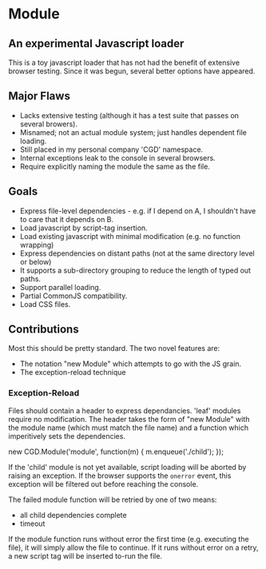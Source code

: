 # Module

## An experimental Javascript loader

This is a toy javascript loader that has not had the benefit of extensive browser testing.  Since it was begun, several better options have appeared.

## Major Flaws

- Lacks extensive testing (although it has a test suite that passes on several browers).
- Misnamed; not an actual module system; just handles dependent file loading.
- Still placed in my personal company 'CGD' namespace.
- Internal exceptions leak to the console in several browsers.
- Require explicitly naming the module the same as the file.

## Goals

- Express file-level dependencies - e.g. if I depend on A, I shouldn't have to care that it depends on B.
- Load javascript by script-tag insertion.
- Load existing javascript with minimal modification (e.g. no function wrapping)
- Express dependencies on distant paths (not at the same directory level or below)
- It supports a sub-directory grouping to reduce the length of typed out paths.
- Support parallel loading.
- Partial CommonJS compatibility.
- Load CSS files.

## Contributions

Most this should be pretty standard.  The two novel features are:

- The notation "new Module" which attempts to go with the JS grain.
- The exception-reload technique

### Exception-Reload

Files should contain a header to express dependancies.  'leaf' modules require no modification.  The header takes the form of "new Module" with the module name  (which must match the file name) and a function which imperitively sets the dependencies.

  new CGD.Module('module', function(m) {
    m.enqueue('./child');
  });

If the 'child' module is not yet available, script loading will be aborted by raising an exception.  If the browser supports the `onerror` event, this exception will be filtered out before reaching the console.

The failed module function will be retried by one of two means:

- all child dependencies complete
- timeout

If the module function runs without error the first time (e.g. executing the file), it will simply allow the file to continue.  If it runs without error on a retry, a new script tag will be inserted to-run the file.
